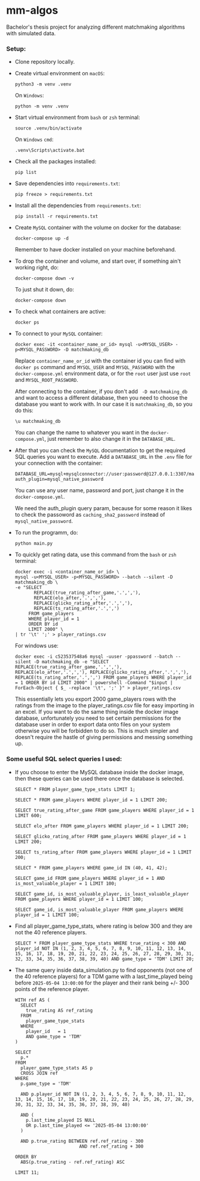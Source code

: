 # mm-algos
Bachelor's thesis project for analyzing different matchmaking algorithms with simulated data. 

### Setup:
- Clone repository locally.
- Create virtual environment on ``macOS``:
  ```
  python3 -m venv .venv
  ```

  On ``Windows``:
  ```
  python -m venv .venv
  ```

- Start virtual environment from ``bash`` or ``zsh`` terminal:
  ```
  source .venv/bin/activate
  ```

  On ``Windows`` ``cmd``:
  ```
  .venv\Scripts\activate.bat
  ```

- Check all the packages installed:
  ```
  pip list
  ```

- Save dependencies into ``requirements.txt``:
  ```
  pip freeze > requirements.txt
  ```

- Install all the dependencies from ``requirements.txt``:
  ```
  pip install -r requirements.txt
  ```

- Create ``MySQL`` container with the volume on docker for the database:
  ```
  docker-compose up -d
  ```
  Remember to have docker installed on your machine beforehand.

- To drop the container and volume, and start over, if something ain't working right, do:
  ```
  docker-compose down -v
  ```
  To just shut it down, do:
  ```
  docker-compose down
  ```

- To check what containers are active:
  ```
  docker ps
  ```

- To connect to your ``MySQL`` container:
  ```
  docker exec -it <container_name_or_id> mysql -u<MYSQL_USER> -p<MYSQL_PASSWORD> -D matchmaking_db
  ```
  Replace ``container_name_or_id`` with the container id you can find with ``docker ps`` command and ``MYSQL_USER`` and ``MYSQL_PASSWORD`` with the ``docker-compose.yml`` environment data, or for the ``root`` user just use ``root`` and ``MYSQL_ROOT_PASSWORD``.
  
  After connecting to the container, if you don't add `` -D matchmaking_db`` and want to access a different database, then you need to choose the database you want to work with. In our case it is ``matchmaking_db``, so you do this:
  ```
  \u matchmaking_db
  ```
  You can change the name to whatever you want in the ``docker-compose.yml``, just remember to also change it in the ``DATABASE_URL``.

- After that you can check the ``MySQL`` documentation to get the required SQL queries you want to execute. Add a ``DATABASE_URL`` in the ``.env`` file for your connection with the container:
  ```
  DATABASE_URL=mysql+mysqlconnector://user:password@127.0.0.1:3307/matchmaking_db?auth_plugin=mysql_native_password
  ```
  You can use any user name, password and port, just change it in the ``docker-compose.yml``.
  
  We need the auth_plugin query param, because for some reason it likes to check the passoword as ``caching_sha2_password`` instead of ``mysql_native_password``.

- To run the programm, do:
  ```
  python main.py
  ```

- To quickly get rating data, use this command from the ``bash`` or ``zsh`` terminal:
  ```
  docker exec -i <container_name_or_id> \
  mysql -u<MYSQL_USER> -p<MYSQL_PASSWORD> --batch --silent -D matchmaking_db \
  -e "SELECT
         REPLACE(true_rating_after_game,'.',','),
         REPLACE(elo_after,'.',','),
         REPLACE(glicko_rating_after,'.',','),
         REPLACE(ts_rating_after,'.',',')
       FROM game_players
       WHERE player_id = 1
       ORDER BY id
       LIMIT 2000" \
  | tr '\t' ';' > player_ratings.csv
  ```
  For windows use:
  ```
  docker exec -i c523537548a6 mysql -uuser -ppassword --batch --silent -D matchmaking_db -e "SELECT REPLACE(true_rating_after_game,'.',','), REPLACE(elo_after,'.',','), REPLACE(glicko_rating_after,'.',','), REPLACE(ts_rating_after,'.',',') FROM game_players WHERE player_id = 1 ORDER BY id LIMIT 2000" | powershell -Command "$input | ForEach-Object { $_ -replace '\t', ';' }" > player_ratings.csv
  ```
  This essentially lets you export 2000 game_players rows with the ratings from the image to the player_ratings.csv file for easy importing in an excel. If you want to do the same thing inside the docker image database, unfortunately you need to set certain permissions for the database user in order to export data onto files on your system otherwise you will be forbidden to do so. This is much simpler and doesn't require the hastle of giving permissions and messing something up.

### Some useful SQL select queries I used:
- If you choose to enter the MySQL database inside the docker image, then these queries can be used there once the database is selected.
  ```
  SELECT * FROM player_game_type_stats LIMIT 1;
  ```
  ```
  SELECT * FROM game_players WHERE player_id = 1 LIMIT 200;
  ```
  ```
  SELECT true_rating_after_game FROM game_players WHERE player_id = 1 LIMIT 600;
  ```
  ```
  SELECT elo_after FROM game_players WHERE player_id = 1 LIMIT 200;
  ```
  ```
  SELECT glicko_rating_after FROM game_players WHERE player_id = 1 LIMIT 200;
  ```
  ```
  SELECT ts_rating_after FROM game_players WHERE player_id = 1 LIMIT 200;
  ```
  ```
  SELECT * FROM game_players WHERE game_id IN (40, 41, 42);
  ```
  ```
  SELECT game_id FROM game_players WHERE player_id = 1 AND is_most_valuable_player = 1 LIMIT 100;
  ```
  ```
  SELECT game_id, is_most_valuable_player, is_least_valuable_player FROM game_players WHERE player_id = 1 LIMIT 100;
  ```
  ```
  SELECT game_id, is_most_valuable_player FROM game_players WHERE player_id = 1 LIMIT 100;
  ```
- Find all player_game_type_stats, where rating is below 300 and they are not the 40 reference players.
  ```
  SELECT * FROM player_game_type_stats WHERE true_rating < 300 AND player_id NOT IN (1, 2, 3, 4, 5, 6, 7, 8, 9, 10, 11, 12, 13, 14, 15, 16, 17, 18, 19, 20, 21, 22, 23, 24, 25, 26, 27, 28, 29, 30, 31, 32, 33, 34, 35, 36, 37, 38, 39, 40) AND game_type = 'TDM' LIMIT 20;
  ```
- The same query inside data_simulation.py to find opponents (not one of the 40 reference players) for a TDM game with a last_time_played being before ``2025-05-04 13:00:00`` for the player and their rank being +/- 300 points of the reference player.
  ```
  WITH ref AS (
    SELECT
      true_rating AS ref_rating
    FROM
      player_game_type_stats
    WHERE
      player_id   = 1
      AND game_type = 'TDM'
  )

  SELECT
    p.*
  FROM
    player_game_type_stats AS p
    CROSS JOIN ref
  WHERE
    p.game_type = 'TDM'

    AND p.player_id NOT IN (1, 2, 3, 4, 5, 6, 7, 8, 9, 10, 11, 12, 13, 14, 15, 16, 17, 18, 19, 20, 21, 22, 23, 24, 25, 26, 27, 28, 29, 30, 31, 32, 33, 34, 35, 36, 37, 38, 39, 40)

    AND (
      p.last_time_played IS NULL
      OR p.last_time_played <= '2025-05-04 13:00:00'
    )

    AND p.true_rating BETWEEN ref.ref_rating - 300
                          AND ref.ref_rating + 300

  ORDER BY
    ABS(p.true_rating - ref.ref_rating) ASC

  LIMIT 11;
  ```
